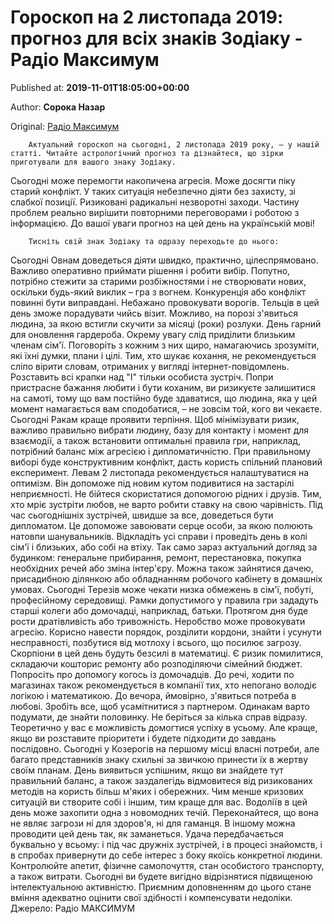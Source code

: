 
# Гороскоп на 2 листопада 2019: прогноз для всіх знаків Зодіаку - Радіо Максимум

Published at: **2019-11-01T18:05:00+00:00**

Author: **Сорока Назар**

Original: [Радіо Максимум](https://maximum.fm/goroskop-na-sogodni-2-listopada-prognoz-dlya-vsih-znakiv-zodiaku_n168894)


        Актуальний гороскоп на сьогодні, 2 листопада 2019 року, – у нашій статті. Читайте астрологічний прогноз та дізнайтеся, що зірки приготували для вашого знаку Зодіаку.
      
Сьогодні може перемогти накопичена агресія. Може досягти піку старий конфлікт. У таких ситуація небезпечно діяти без захисту, зі слабкої позиції. Ризиковані радикальні незворотні заходи. Частину проблем реально вирішити повторними переговорами і роботою з інформацією.
До вашої уваги прогноз на цей день на українській мові!

        Тисніть свій знак Зодіаку та одразу переходьте до нього:
      
Сьогодні Овнам доведеться діяти швидко, практично, цілеспрямовано. Важливо оперативно приймати рішення і робити вибір. Попутно, потрібно стежити за старими розбіжностями і не створювати нових, оскільки будь-який виклик – гра з вогнем. Конкуренція або конфлікт повинні бути виправдані. Небажано провокувати ворогів.
Тельців в цей день зможе порадувати чийсь візит. Можливо, на порозі з'явиться людина, за якою встигли скучити за місяці (роки) розлуки. День гарний для оновлення гардероба. Окрему увагу слід приділити близьким членам сім'ї. Поговоріть з кожним з них щиро, намагаючись зрозуміти, які їхні думки, плани і цілі. Тим, хто шукає кохання, не рекомендується сліпо вірити словам, отриманих у вигляді інтернет-повідомлень. Розставить всі крапки над "І" тільки особиста зустріч.
Попри пристрасне бажання любити і бути коханим, ви ризикуєте залишитися на самоті, тому що вам постійно буде здаватися, що людина, яка у цей момент намагається вам сподобатися, – не зовсім той, кого ви чекаєте.
Сьогодні Ракам краще проявити терпіння. Щоб мінімізувати ризик, важливо правильно вибрати людину, базу для контакту і момент для взаємодії, а також встановити оптимальні правила гри, наприклад, потрібний баланс між агресією і дипломатичністю. При правильному виборі буде конструктивним конфлікт, дасть користь спільний плановий експеримент.
Левам 2 листопада рекомендується налаштуватися на оптимізм. Він допоможе під новим кутом подивитися на застарілі неприємності. Не бійтеся скористатися допомогою рідних і друзів. Тим, хто мріє зустріти любов, не варто робити ставку на свою чарівність. Під час сьогоднішніх зустрічей, швидше за все, доведеться бути дипломатом. Це допоможе завоювати серце особи, за якою полюють натовпи шанувальників.
Відкладіть усі справи і проведіть день в колі сім'ї і близьких, або собі на втіху. Так само зараз актуальний догляд за будинком: генеральне прибирання, ремонт, перестановка, покупка необхідних речей або зміна інтер'єру. Можна також зайнятися дачею, присадибною ділянкою або обладнанням робочого кабінету в домашніх умовах.
Сьогодні Терезів може чекати низка обмежень в сім'ї, побуті, професійному середовищі. Рамки допустимого у правила гри зададуть старші колеги або домочадці, наприклад, батьки. Протягом дня буде рости дратівливість або тривожність. Неробство може провокувати агресію. Корисно навести порядок, розділити кордони, знайти і усунути несправності, позбутися від мотлоху і всього, що посилює загрозу.
Скорпіони в цей день будуть безсилі в математиці. Є ризик помилитися, складаючи кошторис ремонту або розподіляючи сімейний бюджет. Попросіть про допомогу когось із домочадців. До речі, ходити по магазинах також рекомендується в компанії тих, хто непогано володіє логікою і математикою. До вечора, ймовірно, з'явиться потреба в любові. Зробіть все, щоб усамітнитися з партнером. Одинакам варто подумати, де знайти половинку.
Не беріться за кілька справ відразу. Теоретично у вас є можливість домогтися успіху в усьому. Але краще, якщо ви розставите пріоритети і будете підходити до завдань послідовно.
Сьогодні у Козерогів на першому місці власні потреби, але багато представників знаку схильні за звичкою принести їх в жертву своїм планам. День виявиться успішним, якщо ви знайдете тут правильний баланс, а також заздалегідь відмовитеся від ризикованих методів на користь більш м'яких і обережних. Чим менше кризових ситуацій ви створите собі і іншим, тим краще для вас.
Водоліїв в цей день може захопити одна з новомодних течій. Переконайтеся, що вона не являє загрози ні для здоров'я, ні для гаманця. В іншому можна проводити цей день так, як заманеться. Удача передбачається буквально у всьому: і під час дружніх зустрічей, і в процесі знайомств, і в спробах привернути до себе інтерес з боку якоїсь конкретної людини. Контролюйте апетит, фізичне самопочуття, стан особистого транспорту, а також витрати.
Сьогодні ви будете вигідно відрізнятися підвищеною інтелектуальною активністю. Приємним доповненням до цього стане вміння адекватно оцінити свої здібності і компенсувати недоліки.
Джерело: Радіо МАКСИМУМ
